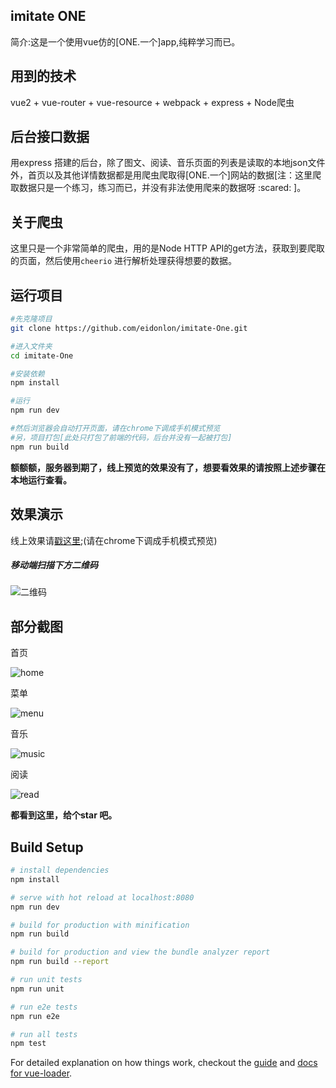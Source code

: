 
## imitate ONE

简介:这是一个使用vue仿的[ONE.一个]app,纯粹学习而已。

## 用到的技术

vue2 + vue-router + vue-resource + webpack + express + Node爬虫

## 后台接口数据

​用express 搭建的后台，除了图文、阅读、音乐页面的列表是读取的本地json文件外，首页以及其他详情数据都是用爬虫爬取得[ONE.一个]网站的数据[注：这里爬取数据只是一个练习，练习而已，并没有非法使用爬来的数据呀 :scared:  ]。

## 关于爬虫

这里只是一个非常简单的爬虫，用的是Node HTTP API的get方法，获取到要爬取的页面，然后使用`cheerio` 进行解析处理获得想要的数据。

## 运行项目

``` bash
#先克隆项目
git clone https://github.com/eidonlon/imitate-One.git

#进入文件夹
cd imitate-One

#安装依赖
npm install

#运行
npm run dev

#然后浏览器会自动打开页面，请在chrome下调成手机模式预览
#另，项目打包[此处只打包了前端的代码，后台并没有一起被打包]
npm run build
```
**额额额，服务器到期了，线上预览的效果没有了，想要看效果的请按照上述步骤在本地运行查看。**

## 效果演示

线上效果请[戳这里](https://imitateone-ailidan.rhcloud.com/#/);(请在chrome下调成手机模式预览)


##### 移动端扫描下方二维码
![二维码](https://github.com/eidonlon/imitate-One/blob/master/static/images/link.png)

## 部分截图

首页

![home](https://github.com/eidonlon/imitate-One/blob/master/static/images/home.jpg)


菜单

![menu](https://github.com/eidonlon/imitate-One/blob/master/static/images/menu.jpg)


音乐

![music](https://github.com/eidonlon/imitate-One/blob/master/static/images/music.jpg)


阅读

![read](https://github.com/eidonlon/imitate-One/blob/master/static/images/read.jpg)

**都看到这里，给个star 吧。**


## Build Setup

``` bash
# install dependencies
npm install

# serve with hot reload at localhost:8080
npm run dev

# build for production with minification
npm run build

# build for production and view the bundle analyzer report
npm run build --report

# run unit tests
npm run unit

# run e2e tests
npm run e2e

# run all tests
npm test
```

For detailed explanation on how things work, checkout the [guide](http://vuejs-templates.github.io/webpack/) and [docs for vue-loader](http://vuejs.github.io/vue-loader).

